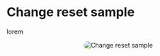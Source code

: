 # Change reset sample

lorem

<p style = 'text-align:center;'>
  <image
    src="change-reset-sample.png"
    alt="Change reset sample"
    caption="Change reset sample" 
    style="border-radius: 12px;">
</p>
